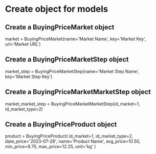 # Create object for models

## Create a BuyingPriceMarket object
market = BuyingPriceMarket(name='Market Name', key='Market Key', url='Market URL')

## Create a BuyingPriceMarketStep object
market_step = BuyingPriceMarketStep(name='Market Step Name', key='Market Step Key')

## Create a BuyingPriceMarketMarketStep object
market_market_step = BuyingPriceMarketMarketStep(id_market=1, id_market_type=2)

## Create a BuyingPriceProduct object
product = BuyingPriceProduct(
    id_market=1,
    id_market_type=2,
    date_price='2023-07-28',
    name='Product Name',
    avg_price=10.50,
    min_price=9.75,
    max_price=12.25,
    unit='kg'
)
